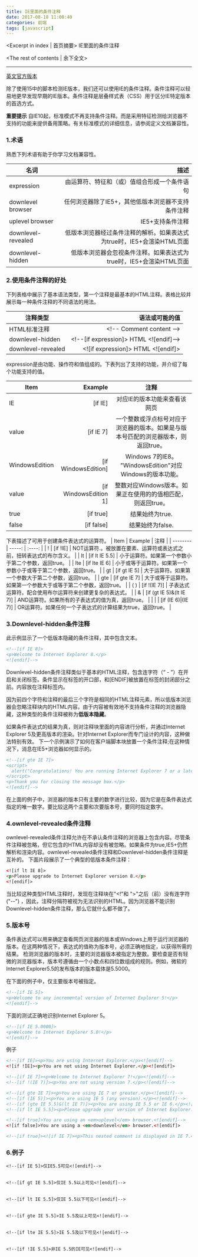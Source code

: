 ```yaml
---
title: IE里面的条件注释
date: 2017-08-18 11:00:40
categories: 前端
tags: [javascript]
---
```

<Excerpt in index | 首页摘要> 
IE里面的条件注释
<!-- more -->
<The rest of contents | 余下全文>

-----

[英文官方版本](https://msdn.microsoft.com/en-us/library/ms537512(v=vs.85).aspx)

除了使用15中的脚本检测IE版本，我们还可以使用IE的条件注释。条件注释可以轻易地更早发现早期的IE版本。条件注释是层叠样式表（CSS）用于区分IE特定版本的首选方式。

**重要提示** 自IE10起，标准模式不再支持条件注释。而是采用特征检测给浏览器不支持的功能来提供备用策略。有关标准模式的详细信息，请参阅定义文档兼容性。

### 1.术语
熟悉下列术语有助于你学习文档兼容性。　

| 名词        | 描述   |  
| --------   | -----:  | 
| expression     | 由运算符、特征和（或）值组合形成一个条件语句 |   
| downlevel browser        |   任何浏览器除了IE5+，其他低版本浏览器不支持条件注释   |   
| uplevel browser        |    IE5+支持条件注释  |  
| downlevel-revealed     | 低版本浏览器经过条件注释的解析。如果表达式为true时，IE5+会渲染HTML页面 |   
| downlevel-hidden        |   低版本浏览器会忽视条件注释。如果表达式为true时，IE5+会渲染HTML页面|    

### 2.使用条件注释的好处
下列表格中展示了基本语法类型，第一个注释是最基本的HTML注释。表格比较并展示每一种条件注释的不同语法的用法。

| 注释类型        | 语法或可能的值   |  
| --------   | -----:  | 
| HTML标准注释	     | 	\<!-- Comment content  --> |   
| downlevel-hidden        |   \<!--[if expression]> HTML <![endif]-->   |  
| downlevel-revealed        |    \<![if expression]> HTML <![endif]>    | 


expression是由功能、操作符和值组成的。下表列出了支持的功能，并介绍了每个功能支持的值。


| Item        | Example   |  注释  |
| --------   | -----:  | :----:  |
| IE     | [if IE] |   对应IE的版本功能来查看该网页     |
| value        |  [if IE 7]   |   一个整数或浮点标号对应于浏览器的版本。如果是与版本号匹配的浏览器版本，则返回true。   |
| WindowsEdition        |   [if WindowsEdition]    |  Windows 7的IE8。  "WindowsEdition"对应Windows的版本功能。  |
| value     | [if WindowsEdition 1] |   整数对应Windows版本。如果正在使用的的值相匹配，则返回true。     |
| true        |   [if true]   |   结果始终为true.   |
| false        |    	[if false]    |  结果始终为false.  |



下表描述了可用于创建条件表达式的运算符。
| Item        | Example   |  注释  |
| --------   | -----:  | :----:  |
| !     | [if !IE] |   NOT运算符.。被放置在要素、运算符或表达式之前，扭转表达式的布尔含义。     |
| lt        |   	[if lt IE 5.5]   |   小于运算符。如果第一个参数小于第二个参数，返回true。   |
| lte        |    [if lte IE 6]    |  小于或等于运算符。如果第一个参数小于或等于第二个参数，返回true。  |
| gt     | [if gt IE 5] |   大于运算符。如果第一个参数大于第二个参数，返回true。     |
| gte        |   [if gte IE 7]   |   大于或等于运算符。如果第一个参数大于或等于第二个参数，返回true。   |
| ( )        |    [if !(IE 7)]    |  子表达式运算符。配合使用布尔运算符来创建更复杂的表达式。  |
| &        |   [if (gt IE 5)&(lt IE 7)]   |   AND运算符。如果所有的子表达式的值为真，返回true。   |
| \|        |    [if (IE 6)|(IE 7)]    |  OR运算符。如果任何一个子表达式的计算结果为true，返回true。  |


### 3.Downlevel-hidden条件注释
此示例显示了一个低版本隐藏的条件注释，其中包含文本。
```html
<!--[if IE 8]>
<p>Welcome to Internet Explorer 8.</p>
<![endif]-->
```

Downlevel-hidden条件注释类似于基本的HTML注释，包含连字符（“ - ”）在开启和关闭标签。条件显示在标签的开口部，和[ENDIF]被放置在标签的封闭部分之前。内容放在注释标签内。

因为前四个字符和注释的最后三个字符是相同的HTML注释元素，所以低版本浏览器会忽略注释块内的HTML内容。由于内容被有效地不支持条件注释的浏览器隐藏，这种类型的条件注释被称为**低版本隐藏**。


如果条件表达式的结果为真，则对注释块里面的内容进行分析，并通过Internet Explorer 5及更高版本的渲染。针对Internet Explorer而专门设计的内容，这种做法特别有效。
下一个示例演示了如何在客户端脚本块放置一个条件注释;在这种情况下，消息在IE5+浏览器如何显示的。

```html
<!--[if gte IE 7]>
<script>
  alert("Congratulations! You are running Internet Explorer 7 or a later version of Internet Explorer.");
</script>
<p>Thank you for closing the message box.</p>
<![endif]--> 
```
在上面的例子中，浏览器的版本只有主要的数字进行比较，因为它是在条件表达式指定的唯一数字。要比较这两个主要和次要版本号，要同时指定数字。

### 4.ownlevel-revealed条件注释
ownlevel-revealed条件注释允许在不承认条件注释的浏览器上包含内容。尽管条件注释被忽略，但它包含的HTML内容却没有被忽略。如果条件为true,IE5+仍然解析和渲染内容。ownlevel-revealed条件注释和Downlevel-hidden条件注释是互补的。
下面片段展示了一个典型的低版本条件注释：

```html
<![if lt IE 8]>
<p>Please upgrade to Internet Explorer version 8.</p>
<![endif]>
```

当比较这种类型HTML注释时，发现在注释块在"<!"和 ">"之后（前）没有连字符("--") ，因此，注释分隔符被视为无法识别的HTML。因为浏览器不能识别Downlevel-hidden条件注释，那么它就什么都不做了。

### 5.版本号
条件表达式可以用来确定查看网页浏览器的版本或Windows上用于运行浏览器的版本。在这两种情况下，表达式的值称为版本号，必须正确地指定，以获得所需的结果。
检测浏览器的版本时，主要的浏览器版本被指定为整数。要检查是否有轻微的浏览器版本，版本号遵循由一个小数点和四位数组成的规则。例如，微软的Internet Explorer5.5的发布版本的版本载体是5.5000。

在下面的例子中，仅主要版本号被指定。
```html
<!--[if IE 5]>
<p>Welcome to any incremental version of Internet Explorer 5!</p>
<![endif]-->
```

下面的测试正确地识别Internet Explorer 5。

```html
<!--[if IE 5.0000]>
<p>Welcome to Internet Explorer 5.0!</p>
<![endif]-->
```

例子　
```html
<!--[if IE]><p>You are using Internet Explorer.</p><![endif]-->
<![if !IE]><p>You are not using Internet Explorer.</p><![endif]>

<!--[if IE 7]><p>Welcome to Internet Explorer 7!</p><![endif]-->
<!--[if !(IE 7)]><p>You are not using version 7.</p><![endif]-->

<!--[if gte IE 7]><p>You are using IE 7 or greater.</p><![endif]-->
<!--[if (IE 5)]><p>You are using IE 5 (any version).</p><![endif]-->
<!--[if (gte IE 5.5)&(lt IE 7)]><p>You are using IE 5.5 or IE 6.</p><![endif]-->
<!--[if lt IE 5.5]><p>Please upgrade your version of Internet Explorer.</p><![endif]-->

<!--[if true]>You are using an <em>uplevel</em> browser.<![endif]-->
<![if false]>You are using a <em>downlevel</em> browser.<![endif]>

<!--[if true]><![if IE 7]><p>This nested comment is displayed in IE 7.</p><![endif]><![endif]-->
```

### 6.例子
```
<!--[if IE 5]>仅IE5.5可见<![endif]-->


<!--[if gt IE 5.5]>仅IE 5.5以上可见<![endif]-->


<!--[if lt IE 5.5]>仅IE 5.5以下可见<![endif]-->


<!--[if gte IE 5.5]>IE 5.5及以上可见<![endif]-->


<!--[if lte IE 5.5]>IE 5.5及以下可见<![endif]-->


<!--[if !IE 5.5]>非IE 5.5的IE可见<![endif]-->
```